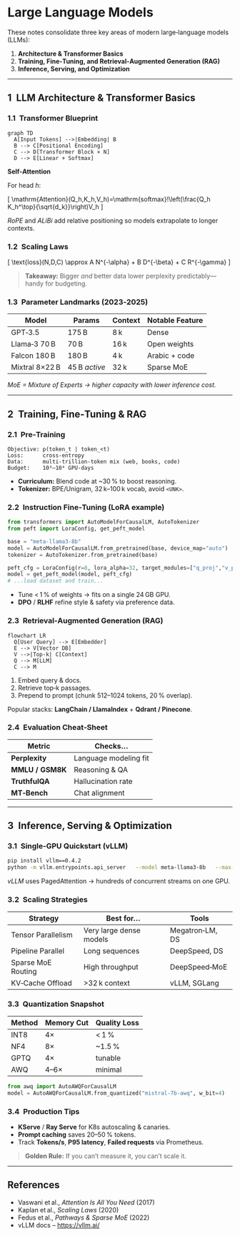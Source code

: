 # Large Language Models

These notes consolidate three key areas of modern large‑language models (LLMs):

1. **Architecture & Transformer Basics**  
2. **Training, Fine‑Tuning, and Retrieval‑Augmented Generation (RAG)**  
3. **Inference, Serving, and Optimization**

---

## 1 LLM Architecture & Transformer Basics

### 1.1 Transformer Blueprint

```mermaid
graph TD
  A[Input Tokens] -->|Embedding| B
  B --> C[Positional Encoding]
  C --> D[Transformer Block × N]
  D --> E[Linear + Softmax]
```

**Self‑Attention**

For head *h*:

\[
\mathrm{Attention}(Q_h,K_h,V_h)=\mathrm{softmax}\!\left(\frac{Q_h K_h^\top}{\sqrt{d_k}}\right)V_h
\]

*RoPE* and *ALiBi* add relative positioning so models extrapolate to longer contexts.

### 1.2 Scaling Laws

\[
\text{loss}(N,D,C) \approx A N^{-\alpha} + B D^{-\beta} + C R^{-\gamma}
\]

> **Takeaway:** Bigger *and* better data lower perplexity predictably—handy for budgeting.

### 1.3 Parameter Landmarks (2023‑2025)

| Model            | Params | Context | Notable Feature |
|------------------|--------|---------|-----------------|
| GPT‑3.5          | 175 B  | 8 k     | Dense           |
| Llama‑3 70 B     | 70 B   | 16 k    | Open weights    |
| Falcon 180 B     | 180 B  | 4 k     | Arabic + code   |
| Mixtral 8×22 B   | 45 B *active* | 32 k | Sparse MoE     |

*MoE = Mixture of Experts → higher capacity with lower inference cost.*

---

## 2 Training, Fine‑Tuning & RAG

### 2.1 Pre‑Training

```
Objective: p(token_t | token_<t)
Loss:      cross‑entropy
Data:      multi‑trillion‑token mix (web, books, code)
Budget:    10³–10⁴ GPU‑days
```

- **Curriculum:** Blend code at ~30 % to boost reasoning.
- **Tokenizer:** BPE/Unigram, 32 k–100 k vocab, avoid `<UNK>`.

### 2.2 Instruction Fine‑Tuning (LoRA example)

```python
from transformers import AutoModelForCausalLM, AutoTokenizer
from peft import LoraConfig, get_peft_model

base = "meta-llama3-8b"
model = AutoModelForCausalLM.from_pretrained(base, device_map="auto")
tokenizer = AutoTokenizer.from_pretrained(base)

peft_cfg = LoraConfig(r=8, lora_alpha=32, target_modules=["q_proj","v_proj"])
model = get_peft_model(model, peft_cfg)
# ...load dataset and train...
```

- Tune < 1 % of weights → fits on a single 24 GB GPU.
- **DPO** / **RLHF** refine style & safety via preference data.

### 2.3 Retrieval‑Augmented Generation (RAG)

```mermaid
flowchart LR
  Q[User Query] --> E[Embedder]
  E --> V[Vector DB]
  V -->|Top‑k| C[Context]
  Q --> M[LLM]
  C --> M
```

1. Embed query & docs.  
2. Retrieve top‑k passages.  
3. Prepend to prompt (chunk 512–1024 tokens, 20 % overlap).

Popular stacks: **LangChain / LlamaIndex** + **Qdrant / Pinecone**.

### 2.4 Evaluation Cheat‑Sheet

| Metric      | Checks…          |
|-------------|------------------|
| **Perplexity** | Language modeling fit |
| **MMLU / GSM8K** | Reasoning & QA |
| **TruthfulQA**   | Hallucination rate |
| **MT‑Bench**     | Chat alignment |

---

## 3 Inference, Serving & Optimization

### 3.1 Single‑GPU Quickstart (vLLM)

```bash
pip install vllm==0.4.2
python -m vllm.entrypoints.api_server   --model meta-llama3-8b   --max-model-len 8192
```

*vLLM* uses PagedAttention → hundreds of concurrent streams on one GPU.

### 3.2 Scaling Strategies

| Strategy            | Best for…               | Tools             |
|---------------------|-------------------------|-------------------|
| Tensor Parallelism  | Very large dense models | Megatron‑LM, DS   |
| Pipeline Parallel   | Long sequences          | DeepSpeed, DS     |
| Sparse MoE Routing  | High throughput         | DeepSpeed‑MoE     |
| KV‑Cache Offload    | >32 k context           | vLLM, SGLang      |

### 3.3 Quantization Snapshot

| Method | Memory Cut | Quality Loss |
|--------|------------|--------------|
| INT8   | 4×         | < 1 %        |
| NF4    | 8×         | ~1.5 %       |
| GPTQ   | 4×         | tunable      |
| AWQ    | 4–6×       | minimal      |

```python
from awq import AutoAWQForCausalLM
model = AutoAWQForCausalLM.from_quantized("mistral-7b-awq", w_bit=4)
```

### 3.4 Production Tips

- **KServe** / **Ray Serve** for K8s autoscaling & canaries.  
- **Prompt caching** saves 20–50 % tokens.  
- Track **Tokens/s**, **P95 latency**, **Failed requests** via Prometheus.

> **Golden Rule:** If you can’t measure it, you can’t scale it.

---

## References

- Vaswani et al., *Attention Is All You Need* (2017)  
- Kaplan et al., *Scaling Laws* (2020)  
- Fedus et al., *Pathways & Sparse MoE* (2022)  
- vLLM docs – <https://vllm.ai/>  
